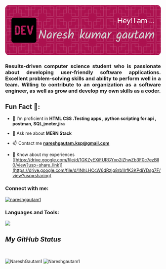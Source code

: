 <img src ="https://raw.githubusercontent.com/Nareshgautam1/Nareshgautam1/main/github-header-image.png" />
<h3 align="justify">Results-driven computer science student who is passionate about developing user-friendly software
applications. Excellent problem-solving skills and ability to perform well in a team. Willing to contribute
to an organization as a software engineer, as well as grow and develop my own skills as a coder.</h3>

<!-- <p align="left"> <img src="https://komarev.com/ghpvc/?username=shubham0709&label=Profile%20views&color=0e75b6&style=flat" alt="Nareshgautam1" /> </p> -->

<!-- <p align="left"> <a href="https://twitter.com/shubham_barore" target="blank"><img src="https://img.shields.io/twitter/follow/shubham_barore?logo=twitter&style=for-the-badge" alt="Nareshgautam1" /></a> </p> -->

## Fun Fact 🎈:

- 🌱 I’m proficient in <b> HTML CSS .Testing apps , python scripting for api , postman, SQL,jmeter,jira </b>

<!-- - 👨‍💻 All of my projects are available at [https://shubham-barore.netlify.app/](https://shubham-barore.netlify.app/) -->

- 💬 Ask me about <b>MERN Stack</b>

- 📫 Contact me **nareshgautam.ksp@gmail.com**

- 📄 Know about my experiences [[https://drive.google.com/file/d/1GKZyEXiFURGYxp2iZhwZb3F0c7ezBlI0/view?usp=share_link]](https://drive.google.com/file/d/1NhLHCcW6dRzlg8rb1IrfK3KPdiYDsg7F/view?usp=sharing)

<!-- <p align="center"> -->
<!--   <a href="https://github.com/ryo-ma/github-profile-trophy"><img width="100%" src="https://github-profile-trophy.vercel.app/?username=shubham0709" alt="shubham0709" /></a> -->
<!-- </p> -->

<h3 align="left">Connect with me:</h3>
<p align="left">
<!-- <a href="https://twitter.com/shubham_barore" target="blank"><img align="center" src="https://raw.githubusercontent.com/rahuldkjain/github-profile-readme-generator/master/src/images/icons/Social/twitter.svg" alt="shubham_barore" height="30" width="40" /></a> -->
<a href="https://github.com/Nareshgautam1" target="blank"><img align="center" src="https://raw.githubusercontent.com/rahuldkjain/github-profile-readme-generator/master/src/images/icons/Social/linked-in-alt.svg" alt="nareshgautam1" height="30" width="40" /></a>
<!-- <a href="https://instagram.com/shubhambarore" target="blank"><img align="center" src="https://raw.githubusercontent.com/rahuldkjain/github-profile-readme-generator/master/src/images/icons/Social/instagram.svg" alt="shubhambarore" height="30" width="40" /></a> -->
<!-- <a href="https://www.codechef.com/users/shubham0709" target="blank"><img align="center" src="https://cdn.jsdelivr.net/npm/simple-icons@3.1.0/icons/codechef.svg" alt="shubham0709" height="30" width="40" /></a> -->
<!-- <a href="https://www.hackerrank.com/shubhambarore" target="blank"><img align="center" src="https://raw.githubusercontent.com/rahuldkjain/github-profile-readme-generator/master/src/images/icons/Social/hackerrank.svg" alt="shubhambarore" height="30" width="40" /></a> -->
<!-- <a href="https://www.leetcode.com/shubham07barore" target="blank"><img align="center" src="https://raw.githubusercontent.com/rahuldkjain/github-profile-readme-generator/master/src/images/icons/Social/leet-code.svg" alt="shubham07barore" height="30" width="40" /></a> -->
<!-- <a href="https://auth.geeksforgeeks.org/user/shubham07barore" target="blank"><img align="center" src="https://raw.githubusercontent.com/rahuldkjain/github-profile-readme-generator/master/src/images/icons/Social/geeks-for-geeks.svg" alt="shubham07barore" height="30" width="40" /></a> -->
</p>

<h3 align="left">Languages and Tools:</h3>
<img src="https://user-images.githubusercontent.com/82999542/132934744-131c1891-4a4f-4e88-a64a-36720ad7470b.png" />

<h2><i>My GitHub Status</i></h2>
<br>

<p>
    <img align="center" src="https://github-readme-stats.vercel.app/api?username=Nareshgautam1&show_icons=true&include_all_commits=true&count_private=true&hide=issues,contribs&border_radius=0&locale=en&theme=dark" alt="NareshGautam1" height="139" />
    <img align="center" src="https://github-readme-stats.vercel.app/api/top-langs/?username=Nareshgautam1&layout=compact&hide=Shell&border_radius=0&theme=dark" alt="Nareshgautam1" height="139" />
</p>

<!-- <a href="https://github.com/shubham0709/github-readme-activity-graph"><img alt="shubhambarore's Activity Graph" src="https://activity-graph.herokuapp.com/graph?username=shubham0709&bg_color=0D1117&color=5BCDEC&line=5BCDEC&point=FFFFFF&hide_border=true" /></a>
<br/> -->
